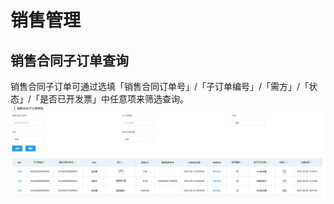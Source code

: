 # 销售管理
## 销售合同子订单查询
销售合同子订单可通过选填「销售合同订单号」/「子订单编号」/「需方」/「状态」/「是否已开发票」中任意项来筛选查询。  
![图片](../../.vuepress/public/images/sales/order2.png) 